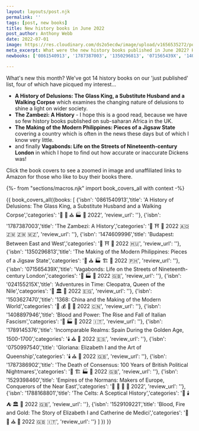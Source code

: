```yaml
---
layout: layouts/post.njk
permalink: ''
tags: [post, new books]
title: New history books in June 2022
post_author: Anthony Webb
date: 2022-07-01
image: https://res.cloudinary.com/ds2o5ecdw/image/upload/v1656535272/posts/June2022_newhistorybooks.jpg
meta_excerpt: What were the new history books published in June 2022? Have a look here...
newbooks: ['0861540913', '1787387003', '1350296813', '071565439X', '1408897946', '1529109221']

---
```

What's new this month? We've got 14 history books on our 'just published' list, four of which have picqued my interest...

- __A History of Delusions: The Glass King,
  a Substitute Husband and a Walking Corpse__ which examines the changing nature of delusions to shine a light on wider society.
- __The Zambezi: A History__ - I hope this is a good read, because we have so few history books published on sub-saharan Africa in the UK.
- __The Making of the Modern Philippines:
  Pieces of a Jigsaw State__ covering a country which is often in the news these days but of which I know very little.
- and finally __Vagabonds: Life on the Streets of
  Nineteenth-century London__ in which I hope to find out how accurate or inaccurate Dickens was!

Click the book covers to see a zoomed in image and unaffiliated links to Amazon for those who like to buy their books there.

{%- from "sections/macros.njk" import book_covers_all with context -%}

{{ book_covers_all({books: 
[
{'isbn': '0861540913','title': 'A History of Delusions: The Glass King,
  a Substitute Husband and a Walking Corpse','categories': '🚽 🏰 ⛪ 🏭 🥐 2022', 'review_url': ''},
{'isbn': '1787387003','title': 'The Zambezi: A History','categories': '👑 ⛩️ 🍗 2022 🇦🇴 🇿🇲 🇿🇼 🇲🇿', 'review_url': ''},
{'isbn': '1474609996','title': 'Budapest: Between East and West','categories': '👑 ⛩️ 🥐 2022 🇭🇺', 'review_url': ''},
{'isbn': '1350296813','title': 'The Making of the Modern Philippines:
  Pieces of a Jigsaw State','categories': '👑 ⛪ 🏭 🏗️ 🍜 2022 🇵🇭', 'review_url': ''},
{'isbn': '071565439X','title': 'Vagabonds: Life on the Streets of
  Nineteenth-century London','categories': '🚽 🏭 🥐 2022 🇬🇧', 'review_url': ''},
{'isbn': '024155215X','title': 'Adventures in Time: Cleopatra, Queen of
  the Nile','categories': '👑 🏛️ 🍗 2022 🇪🇬', 'review_url': ''},
{'isbn': '1503627470','title': '1368: China and the Making of the Modern
  World','categories': '👑 💰 🏰 🍜 2022 🇨🇳', 'review_url': ''},
{'isbn': '1408897946','title': 'Blood and Power: The Rise and Fall of
  Italian Fascism','categories': '👑 🏭 🥐 2022 🇮🇹', 'review_url': ''},
{'isbn': '1789145376','title': 'Incomparable Realms: Spain During the
  Golden Age, 1500-1700','categories': '🕯️ ⛪ 🥐 2022 🇪🇸', 'review_url': ''},
{'isbn': '0750997540','title': 'Gloriana: Elizabeth I and the Art of
  Queenship','categories': '🕯️ ⛪ 🥐 2022 🇬🇧', 'review_url': ''},
{'isbn': '1787386902','title': 'The Death of Consensus: 100 Years of British Political Nightmares','categories': '👑 🏗️ 🏭 🥐 2022 🇬🇧', 'review_url': ''},
{'isbn': '1529398460','title': 'Empires of the Normans: Makers of
  Europe, Conquerors of the Near East','categories': '👑 🏰 🥐 🍜 2022', 'review_url': ''},
{'isbn': '1788168801','title': 'The Celts: A Sceptical History','categories': '🚽 🕯️ ⛺ 🏛️ 🥐 2022 🇬🇧', 'review_url': ''},
{'isbn': '1529109221','title': 'Blood, Fire and Gold: The Story of
  Elizabeth I and Catherine de Medici','categories': '👑 🚽 ⛪ 🥐 2022 🇬🇧 🇮🇹', 'review_url': ''}
]
}) }}

